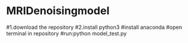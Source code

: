 # MRIDenoisingmodel
#1.download the repository
#2.install python3
#install anaconda
#open terminal in repository
#run:python model_test.py
